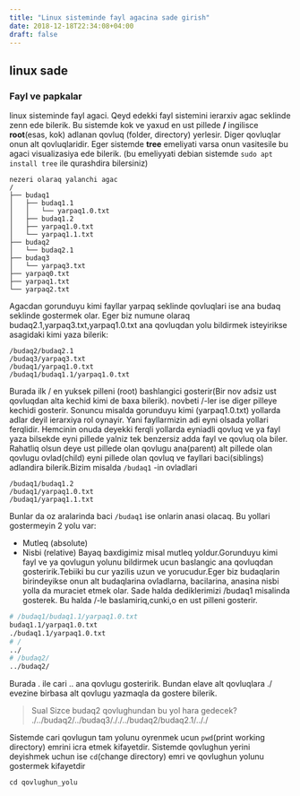 ```yaml
---
title: "Linux sisteminde fayl agacina sade girish"
date: 2018-12-18T22:34:08+04:00
draft: false
---
```


## linux sade

### Fayl ve papkalar

linux sisteminde fayl agaci. 
Qeyd edekki fayl sistemini ierarxiv agac seklinde zenn ede bilerik. Bu sistemde kok ve yaxud en ust pillede **/** ingilisce **root**(esas, kok) adlanan qovluq (folder, directory) yerlesir. Diger qovluqlar onun alt qovluqlaridir. Eger sistemde **tree** emeliyati varsa onun vasitesile bu agaci visualizasiya ede bilerik.
(bu emeliyyati debian sistemde ```sudo apt install tree``` ile qurashdira bilersiniz)

```
nezeri olaraq yalanchi agac
/
├── budaq1
│   ├── budaq1.1
│   │   └── yarpaq1.0.txt
│   ├── budaq1.2
│   ├── yarpaq1.0.txt
│   └── yarpaq1.1.txt
├── budaq2
│   └── budaq2.1
├── budaq3
│   └── yarpaq3.txt
├── yarpaq0.txt
├── yarpaq1.txt
└── yarpaq2.txt
```

Agacdan gorunduyu kimi fayllar yarpaq seklinde qovluqlari ise ana budaq seklinde gostermek olar.
Eger biz numune olaraq budaq2.1,yarpaq3.txt,yarpaq1.0.txt ana qovluqdan yolu bildirmek isteyirikse asagidaki kimi yaza bilerik:
```
/budaq2/budaq2.1
/budaq3/yarpaq3.txt
/budaq1/yarpaq1.0.txt
/budaq1/budaq1.1/yarpaq1.0.txt
```
Burada ilk / en yuksek pilleni (root) bashlangici gosterir(Bir nov adsiz ust qovluqdan alta kechid kimi de baxa bilerik). novbeti /-ler ise diger pilleye kechidi gosterir.
Sonuncu misalda gorunduyu kimi (yarpaq1.0.txt) yollarda adlar deyil ierarxiya rol oynayir. Yani fayllarmizin adi eyni olsada yollari ferqlidir.
Hemcinin onuda deyekki ferqli yollarda eyniadli qovluq ve ya fayl yaza bilsekde eyni pillede yalniz tek benzersiz adda fayl ve qovluq ola biler.
Rahatliq olsun deye ust pillede olan qovlugu ana(parent) alt pillede olan qovlugu ovlad(child) eyni pillede olan qovluq ve fayllari baci(siblings) adlandira bilerik.Bizim misalda ```/budaq1``` -in ovladlari 
```
/budaq1/budaq1.2
/budaq1/yarpaq1.0.txt
/budaq1/yarpaq1.1.txt
```
Bunlar da oz aralarinda baci ```/budaq1``` ise onlarin anasi olacaq. 
Bu yollari gostermeyin 2 yolu var:  
- Mutleq (absolute)
- Nisbi (relative)
Bayaq baxdigimiz misal mutleq yoldur.Gorunduyu kimi fayl ve ya qovlugun yolunu bildirmek ucun baslangic ana qovluqdan gosteririk.Tebiiki bu cur yazilis uzun ve yorucudur.Eger biz budaqlarin birindeyikse onun alt budaqlarina ovladlarna, bacilarina, anasina nisbi yolla da muraciet etmek olar. Sade halda dediklerimizi  /budaq1 misalinda gosterek. Bu halda /-le baslamiriq,cunki,o en ust pilleni gosterir.
``` bash
# /budaq1/budaq1.1/yarpaq1.0.txt
budaq1.1/yarpaq1.0.txt
./budaq1.1/yarpaq1.0.txt
# / 
../
# /budaq2/
../budaq2/
```
Burada . ile cari .. ana qovlugu gosteririk. Bundan elave alt qovluqlara ./ evezine birbasa alt qovlugu yazmaqla da gostere bilerik.
> Sual Sizce budaq2 qovlughundan bu yol hara gedecek?
> ./../budaq2/../budaq3/././../budaq2/budaq2.1/.././

Sistemde cari qovlugun tam yolunu oyrenmek ucun ```pwd```(print working directory) emrini icra etmek kifayetdir.
Sistemde qovlughun yerini deyishmek uchun ise  ```cd```(change directory) emri ve qovlughun yolunu gostermek kifayetdir
```
cd qovlughun_yolu
```
